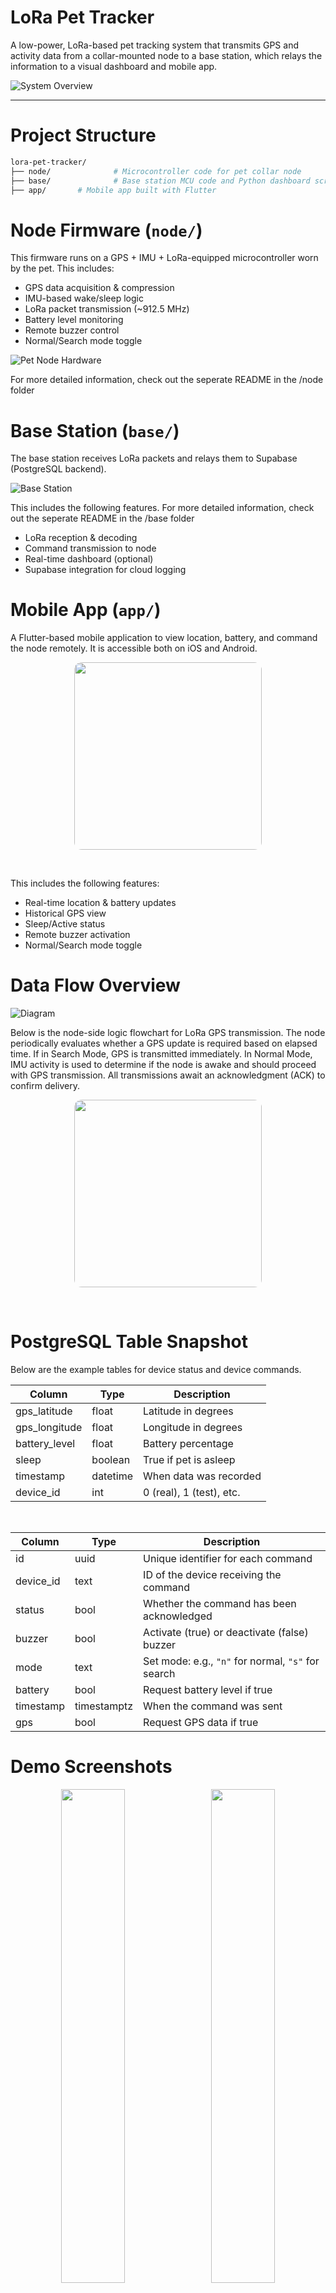 LoRa Pet Tracker
=========

A low-power, LoRa-based pet tracking system that transmits GPS and activity data from a collar-mounted node to a base station, which relays the information to a visual dashboard and mobile app.

![System Overview](images/picture.png)

---

Project Structure
=========

```bash
lora-pet-tracker/
├── node/              # Microcontroller code for pet collar node
├── base/              # Base station MCU code and Python dashboard scripts
├── app/       # Mobile app built with Flutter
```

Node Firmware (`node/`)
=========

This firmware runs on a GPS + IMU + LoRa-equipped microcontroller worn by the pet. This includes:

- GPS data acquisition & compression
- IMU-based wake/sleep logic
- LoRa packet transmission (~912.5 MHz)
- Battery level monitoring
- Remote buzzer control
- Normal/Search mode toggle

![Pet Node Hardware](node/images/collar.png)

For more detailed information, check out the seperate README in the /node folder

Base Station (`base/`)
=========

The base station receives LoRa packets and relays them to Supabase (PostgreSQL backend).

![Base Station](base/images/basestation.png)

This includes the following features. For more detailed information, check out the seperate README in the /base folder
- LoRa reception & decoding
- Command transmission to node
- Real-time dashboard (optional)
- Supabase integration for cloud logging

Mobile App (`app/`)
=========
A Flutter-based mobile application to view location, battery, and command the node remotely. It is accessible both on iOS and Android.

<div align="center">
  <figure>
    <img src="app/assets/readme/phoneusage.gif" width="300" style="border-radius:12px;">
  </figure>
</div>
</br>

This includes the following features:

- Real-time location & battery updates
- Historical GPS view
- Sleep/Active status
- Remote buzzer activation
- Normal/Search mode toggle

Data Flow Overview
=========
![Diagram](images/diagram.png)

Below is the node-side logic flowchart for LoRa GPS transmission. The node periodically evaluates whether a GPS update is required based on elapsed time. If in Search Mode, GPS is transmitted immediately. In Normal Mode, IMU activity is used to determine if the node is awake and should proceed with GPS transmission. All transmissions await an acknowledgment (ACK) to confirm delivery.

<div align="center">
  <figure>
    <img src="images/communication.png" width="300" style="border-radius:12px;">
  </figure>
</div>
</br>

PostgreSQL Table Snapshot
=========

Below are the example tables for device status and device commands.

<div align="center">

| Column           | Type      | Description                   |
|------------------|-----------|-------------------------------|
| gps_latitude     | float     | Latitude in degrees           |
| gps_longitude    | float     | Longitude in degrees          |
| battery_level    | float     | Battery percentage            |
| sleep            | boolean   | True if pet is asleep         |
| timestamp        | datetime  | When data was recorded        |
| device_id        | int       | 0 (real), 1 (test), etc.      |

</div>
</br>
<div align="center">

| Column      | Type        | Description                                 |
|-------------|-------------|---------------------------------------------|
| id          | uuid        | Unique identifier for each command          |
| device_id   | text        | ID of the device receiving the command      |
| status      | bool        | Whether the command has been acknowledged   |
| buzzer      | bool        | Activate (true) or deactivate (false) buzzer |
| mode        | text        | Set mode: e.g., `"n"` for normal, `"s"` for search |
| battery     | bool        | Request battery level if true               |
| timestamp   | timestamptz | When the command was sent                   |
| gps         | bool        | Request GPS data if true                    |

</div>


Demo Screenshots
=========
<p align="center">
  <img src="app/assets/readme/homepage.png" width="45%" style="border-radius: 12px; margin-right: 10px;">
  <img src="app/assets/readme/history.png" width="45%" style="border-radius: 12px;">
</p>

Questions and help
==================
If you have any questions and help, feel free to reach out to the LoRa Pet Tracker Team, Emily, Lauryn, Margaret, and Anqi!
